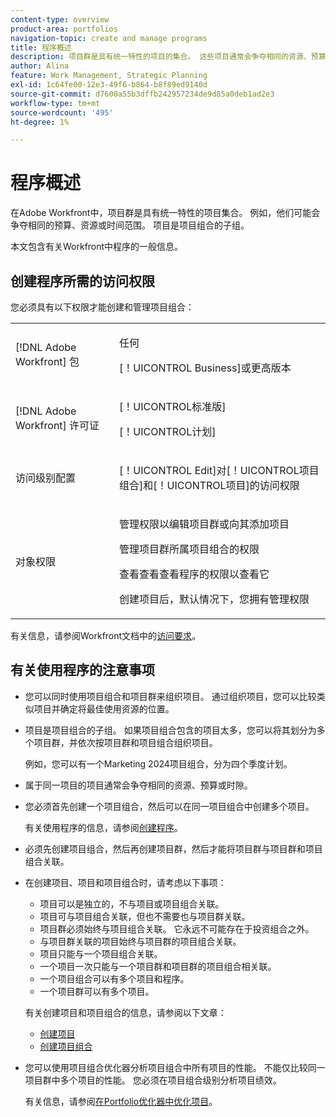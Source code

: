 ```yaml
---
content-type: overview
product-area: portfolios
navigation-topic: create and manage programs
title: 程序概述
description: 项目群是具有统一特性的项目的集合。 这些项目通常会争夺相同的资源、预算或时限。 项目是项目组合的子组。 在将项目添加到项目组合之前，您可以将项目与项目群关联。
author: Alina
feature: Work Management, Strategic Planning
exl-id: 1c64fe00-12e3-49f6-b864-b8f89ed9140d
source-git-commit: d7600a55b3dffb242957234de9d85a0deb1ad2e3
workflow-type: tm+mt
source-wordcount: '495'
ht-degree: 1%

---
```


# 程序概述

<!-- Audited: 08/2025 -->

在Adobe Workfront中，项目群是具有统一特性的项目集合。 例如，他们可能会争夺相同的预算、资源或时间范围。 项目是项目组合的子组。

本文包含有关Workfront中程序的一般信息。


## 创建程序所需的访问权限

<!--leave the table uncollapsed as this article is about access-->

您必须具有以下权限才能创建和管理项目组合：

<table style="table-layout:auto"> 
 <col> 
 <col> 
 <tbody> 
  <tr> 
   <td role="rowheader">[!DNL Adobe Workfront] 包</td> 
   <td> <p>任何</p>
   <p>[！UICONTROL Business]或更高版本</p> </td> 
  </tr> 
  <tr> 
   <td role="rowheader">[!DNL Adobe Workfront] 许可证</td> 
   <td> <p>[！UICONTROL标准版]</p>
   <p>[！UICONTROL计划]</p> </td> 
  </tr> 
  <tr> 
   <td role="rowheader">访问级别配置</td> 
   <td> <p>[！UICONTROL Edit]对[！UICONTROL项目组合]和[！UICONTROL项目]的访问权限</p>  </td> 
  </tr> 
  <tr> 
   <td role="rowheader">对象权限</td> 
   <td> <p>管理权限以编辑项目群或向其添加项目</p>
   <p>管理项目群所属项目组合的权限 </p>
   <p>查看查看查看程序的权限以查看它</p>
   <p>创建项目后，默认情况下，您拥有管理权限</p> 
    </td> 
  </tr> 
 </tbody> 
</table>

有关信息，请参阅Workfront文档中的[访问要求](/help/quicksilver/administration-and-setup/add-users/access-levels-and-object-permissions/access-level-requirements-in-documentation.md)。

<!--Old:
<table style="table-layout:auto"> 
 <col> 
 <col> 
 <tbody> 
  <tr> 
   <td role="rowheader">[!DNL Adobe Workfront] plan</td> 
   <td> <p>New: Any</p>
   <p>Current: [!UICONTROL Business] or higher</p> </td> 
  </tr> 
  <tr> 
   <td role="rowheader">[!DNL Adobe Workfront] license</td> 
   <td> <p>New: [!UICONTROL Standard]</p>
   <p>Current: [!UICONTROL Plan] </p> </td> 
  </tr> 
  <tr> 
   <td role="rowheader">Access level configurations</td> 
   <td> <p>[!UICONTROL Edit] access to Portfolios and Programs</p>  </td> 
  </tr> 
  <tr> 
   <td role="rowheader">Object permissions</td> 
   <td> <p>Manage permissions to edit a program or add projects to it</p>
   <p>Manage permissions to the portfolio that the program belongs to </p>
   <p>View permissions to a program to view it</p>
   <p>After you create a program, you have Manage permissions to it, by default</p> 
    </td> 
  </tr> 
 </tbody> 
</table>-->


## 有关使用程序的注意事项

* 您可以同时使用项目组合和项目群来组织项目。 通过组织项目，您可以比较类似项目并确定将最佳使用资源的位置。

* 项目是项目组合的子组。 如果项目组合包含的项目太多，您可以将其划分为多个项目群，并依次按项目群和项目组合组织项目。

  例如，您可以有一个Marketing 2024项目组合，分为四个季度计划。

* 属于同一项目的项目通常会争夺相同的资源、预算或时隙。

* 您必须首先创建一个项目组合，然后可以在同一项目组合中创建多个项目。

  有关使用程序的信息，请参阅[创建程序](../../../manage-work/portfolios/create-and-manage-programs/create-program.md)。

* 必须先创建项目组合，然后再创建项目群，然后才能将项目群与项目群和项目组合关联。

* 在创建项目、项目和项目组合时，请考虑以下事项：

   * 项目可以是独立的，不与项目或项目组合关联。
   * 项目可与项目组合关联，但也不需要也与项目群关联。
   * 项目群必须始终与项目组合关联。 它永远不可能存在于投资组合之外。
   * 与项目群关联的项目始终与项目群的项目组合关联。
   * 项目只能与一个项目组合关联。
   * 一个项目一次只能与一个项目群和项目群的项目组合相关联。
   * 一个项目组合可以有多个项目和程序。
   * 一个项目群可以有多个项目。

  有关创建项目和项目组合的信息，请参阅以下文章：
   * [创建项目](/help/quicksilver/manage-work/projects/create-projects/create-project.md)
   * [创建项目组合](/help/quicksilver/manage-work/portfolios/create-and-manage-portfolios/create-portfolios.md)


* 您可以使用项目组合优化器分析项目组合中所有项目的性能。 不能仅比较同一项目群中多个项目的性能。 您必须在项目组合级别分析项目绩效。

  有关信息，请参阅[在Portfolio优化器中优化项目](/help/quicksilver/manage-work/portfolios/portfolio-optimizer/optimize-projects-in-portfolio-optimizer.md)。
